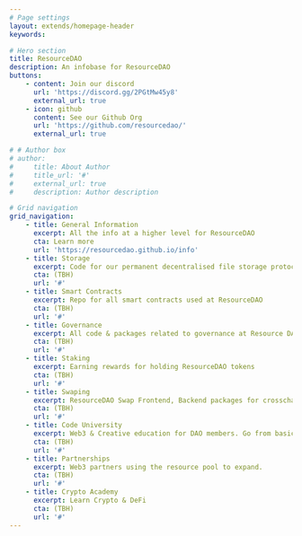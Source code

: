 ```yaml
---
# Page settings
layout: extends/homepage-header
keywords:

# Hero section
title: ResourceDAO
description: An infobase for ResourceDAO
buttons:
    - content: Join our discord
      url: 'https://discord.gg/2PGtMw45y8'
      external_url: true
    - icon: github
      content: See our Github Org
      url: 'https://github.com/resourcedao/'
      external_url: true

# # Author box
# author:
#     title: About Author
#     title_url: '#'
#     external_url: true
#     description: Author description

# Grid navigation
grid_navigation:
    - title: General Information
      excerpt: All the info at a higher level for ResourceDAO
      cta: Learn more
      url: 'https://resourcedao.github.io/info'
    - title: Storage
      excerpt: Code for our permanent decentralised file storage protocol that allows the ability to pay once and store forever.
      cta: (TBH)
      url: '#'
    - title: Smart Contracts
      excerpt: Repo for all smart contracts used at ResourceDAO
      cta: (TBH)
      url: '#'
    - title: Governance
      excerpt: All code & packages related to governance at Resource DAO.
      cta: (TBH)
      url: '#'
    - title: Staking
      excerpt: Earning rewards for holding ResourceDAO tokens
      cta: (TBH)
      url: '#'
    - title: Swaping
      excerpt: ResourceDAO Swap Frontend, Backend packages for crosschain.
      cta: (TBH)
      url: '#'
    - title: Code University
      excerpt: Web3 & Creative education for DAO members. Go from basic HTML to Full stack WEB3 React apps
      cta: (TBH)
      url: '#'
    - title: Partnerships
      excerpt: Web3 partners using the resource pool to expand. 
      cta: (TBH)
      url: '#'
    - title: Crypto Academy
      excerpt: Learn Crypto & DeFi
      cta: (TBH)
      url: '#'
---
```

